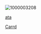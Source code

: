 ![1000003208](https://github.com/user-attachments/assets/4f7c0adf-5023-4ea9-8836-71e47b6e5e34)

[ata](https://chr1stmas3ve1.atabook.org)


 [Carrd](https://oneoreight.carrd.co)
